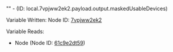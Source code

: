 "" - (ID: local.7vpjww2ek2.payload.output.maskedUsableDevices)

Variable Written:
Node ID: [7vpjww2ek2](../nodes/7vpjww2ek2.md)

Variable Reads:
* Node (Node ID: [61c9e2dt59](../nodes/61c9e2dt59.md))

